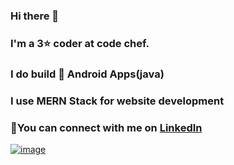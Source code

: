 ### Hi there 👋

### I'm a 3⭐ coder at code chef.
### I do build 📱 Android Apps(java)
### I use MERN Stack for website development
### 🤝You can connect with me on [LinkedIn](https://www.linkedin.com/in/kirti-valechha/)

[![image](https://user-images.githubusercontent.com/78252132/187651119-59c58aed-43a6-4b90-b22f-cacf62c8e93f.png)](https://www.codechef.com/users/valechha_kirti)


<!--
**kirti-7/kirti-7** is a ✨ _special_ ✨ repository because its `README.md` (this file) appears on your GitHub profile.

Here are some ideas to get you started:

- 🔭 I’m currently working on ...
- 🌱 I’m currently learning ...
- 👯 I’m looking to collaborate on ...
- 🤔 I’m looking for help with ...
- 💬 Ask me about ...
- 📫 How to reach me: ...
- 😄 Pronouns: ...
- ⚡ Fun fact: ...
-->
